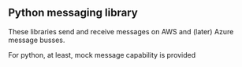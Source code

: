 ## Python messaging library

These libraries send and receive messages on AWS and (later) Azure message busses.

For python, at least, mock message capability is provided






